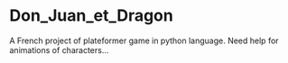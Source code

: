 # Don_Juan_et_Dragon

A French project of plateformer game in python language.
Need help for animations of characters...
